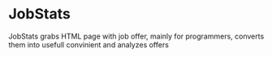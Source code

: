 JobStats
========

JobStats grabs HTML page with job offer, mainly for programmers, converts them into usefull convinient and analyzes offers
